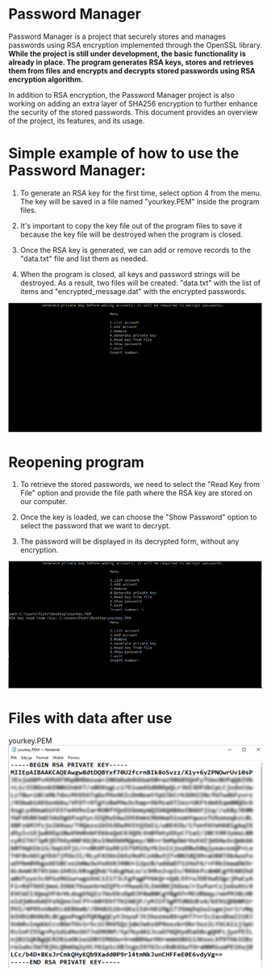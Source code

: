 # Password Manager

Password Manager is a project that securely stores and manages passwords using RSA encryption implemented through the OpenSSL library. **While the project is still under development, the basic functionality is already in place. The program generates RSA keys, stores and retrieves them from files and encrypts and decrypts stored passwords using RSA encryption algorithm.**

In addition to RSA encryption, the Password Manager project is also working on adding an extra layer of SHA256 encryption to further enhance the security of the stored passwords. This document provides an overview of the project, its features, and its usage.

 # Simple example of how to use the Password Manager:
 
1. To generate an RSA key for the first time, select option 4 from the menu. The key will be saved in a file named "yourkey.PEM" inside the program files.

2. It's important to copy the key file out of the program files to save it because the key file will be destroyed when the program is closed.

3. Once the RSA key is generated, we can add or remove records to the "data.txt" file and list them as needed.

4. When the program is closed, all keys and password strings will be destroyed. As a result, two files will be created: "data.txt" with the list of items and "encrypted_message.dat" with the encrypted passwords.

![alt-text](https://github.com/pscieszka/passManager/blob/master/resources/Animation.gif)
# Reopening program

1. To retrieve the stored passwords, we need to select the "Read Key from File" option and provide the file path where the RSA key are stored on our computer.
2. Once the key is loaded, we can choose the "Show Password" option to select the password that we want to decrypt.

3. The password will be displayed in its decrypted form, without any encryption.

![alt-text](https://github.com/pscieszka/passManager/blob/master/resources/Animation2.gif)

# Files with data after use

yourkey.PEM
![](https://github.com/pscieszka/passManager/blob/master/resources/key.png)

